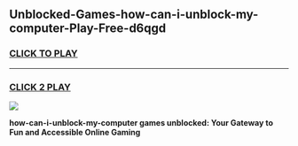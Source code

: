 
## Unblocked-Games-how-can-i-unblock-my-computer-Play-Free-d6qgd
<h3>
<a href="https://premium76.site?title=how-can-i-unblock-my-computer&ref=23A">CLICK TO PLAY</a></h3>
<hr>

<h3>
<a href="https://premium76.site?title=how-can-i-unblock-my-computer&ref=23A">CLICK 2 PLAY</a>
  
</h3>

<a href="https://premium76.site?title=how-can-i-unblock-my-computer&ref=23A"><img src="https://clearcache.store/games.png"></a>


**how-can-i-unblock-my-computer games unblocked: Your Gateway to Fun and Accessible Online Gaming**
